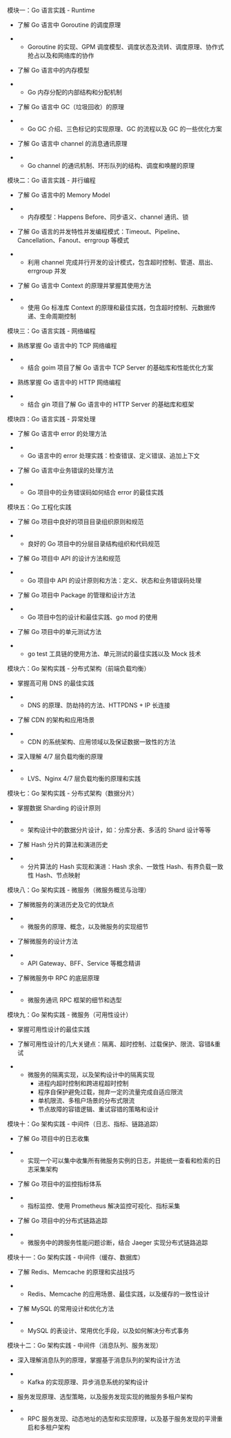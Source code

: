 模块一：Go 语言实践 - Runtime

- 了解 Go 语言中 Goroutine 的调度原理

- - Goroutine 的实现、GPM 调度模型、调度状态及流转、调度原理、协作式抢占以及和网络库的协作

- 了解 Go 语言中的内存模型

- - Go 内存分配的内部结构和分配机制

- 了解 Go 语言中 GC（垃圾回收）的原理

- - Go GC 介绍、三色标记的实现原理、GC 的流程以及 GC 的一些优化方案

- 了解 Go 语言中 channel 的消息通讯原理

- - Go channel 的通讯机制、环形队列的结构、调度和唤醒的原理



模块二：Go 语言实践 - 并行编程

- 了解 Go 语言中的 Memory Model

- - 内存模型：Happens Before、同步语义、channel 通讯、锁

- 了解 Go 语言的并发特性并发编程模式：Timeout、Pipeline、Cancellation、Fanout、errgroup 等模式

- - 利用 channel 完成并行开发的设计模式，包含超时控制、管道、扇出、errgroup 并发

- 了解 Go 语言中 Context 的原理并掌握其使用方法

- - 使用 Go 标准库 Context 的原理和最佳实践，包含超时控制、元数据传递、生命周期控制



模块三：Go 语言实践 - 网络编程

- 熟练掌握 Go 语言中的 TCP 网络编程

- - 结合 goim 项目了解 Go 语言中 TCP Server 的基础库和性能优化方案

- 熟练掌握 Go 语言中的 HTTP 网络编程

- - 结合 gin 项目了解 Go 语言中的 HTTP Server 的基础库和框架



模块四：Go 语言实践 - 异常处理

- 了解 Go 语言中 error 的处理方法

- - Go 语言中的 error 处理实践：检查错误、定义错误、追加上下文

- 了解 Go 语言中业务错误的处理方法

- - Go 项目中的业务错误码如何结合 error 的最佳实践



模块五：Go 工程化实践

- 了解 Go 项目中良好的项目目录组织原则和规范

- - 良好的 Go 项目中的分层目录结构组织和代码规范

- 了解 Go 项目中 API 的设计方法和规范

- - Go 项目中 API 的设计原则和方法：定义、状态和业务错误码处理

- 了解 Go 项目中 Package 的管理和设计方法

- - Go 项目中包的设计和最佳实践、go mod 的使用

- 了解 Go 项目中的单元测试方法

- - go test 工具链的使用方法、单元测试的最佳实践以及 Mock 技术



模块六：Go 架构实践 - 分布式架构（前端负载均衡）

- 掌握高可用 DNS 的最佳实践

- - DNS 的原理、防劫持的方法、HTTPDNS + IP 长连接

- 了解 CDN 的架构和应用场景

- - CDN 的系统架构、应用领域以及保证数据一致性的方法

- 深入理解 4/7 层负载均衡的原理

- - LVS、Nginx 4/7 层负载均衡的原理和实践



模块七：Go 架构实践 - 分布式架构（数据分片）

- 掌握数据 Sharding 的设计原则

- - 架构设计中的数据分片设计，如：分库分表、多活的 Shard 设计等等

- 了解 Hash 分片的算法和演进历史

- - 分片算法的 Hash 实现和演进：Hash 求余、一致性 Hash、有界负载一致性 Hash、节点映射



模块八：Go 架构实践 - 微服务（微服务概览与治理）

- 了解微服务的演进历史及它的优缺点

- - 微服务的原理、概念，以及微服务的实现细节

- 了解微服务的设计方法

- - API Gateway、BFF、Service 等概念精讲

- 了解微服务中 RPC 的底层原理

- - 微服务通讯 RPC 框架的细节和选型



模块九：Go 架构实践 - 微服务（可用性设计）

- 掌握可用性设计的最佳实践
- 了解可用性设计的几大关键点：隔离、超时控制、过载保护、限流、容错&重试

- - 微服务的隔离实现，以及架构设计中的隔离实现
    - 进程内超时控制和跨进程超时控制
    - 程序自保护避免过载，抛弃一定的流量完成自适应限流
    - 单机限流、多租户场景的分布式限流
    - 节点故障的容错逻辑、重试容错的策略和设计



模块十：Go 架构实践 - 中间件（日志、指标、链路追踪）

- 了解 Go 项目中的日志收集

- - 实现一个可以集中收集所有微服务实例的日志，并能统一查看和检索的日志采集架构

- 了解 Go 项目中的监控指标体系

- - 指标监控、使用 Prometheus 解决监控可视化、指标采集

- 了解 Go 项目中的分布式链路追踪

- - 微服务中的跨服务性能问题诊断，结合 Jaeger 实现分布式链路追踪



模块十一：Go 架构实践 - 中间件（缓存、数据库）

- 了解 Redis、Memcache 的原理和实战技巧

- - Redis、Memcache 的应用场景、最佳实践，以及缓存的一致性设计

- 了解 MySQL 的常用设计和优化方法

- - MySQL 的表设计、常用优化手段，以及如何解决分布式事务



模块十二：Go 架构实践 - 中间件（消息队列、服务发现）

- 深入理解消息队列的原理，掌握基于消息队列的架构设计方法

- - Kafka 的实现原理、异步消息系统的架构设计

- 服务发现原理、选型策略，以及服务发现实现的微服务多租户架构

- - RPC 服务发现、动态地址的选型和实现原理，以及基于服务发现的平滑重启和多租户架构
